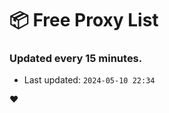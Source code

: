 # :package: Free Proxy List
### Updated every 15 minutes.

- Last updated: `2024-05-10 22:34`

:heart:
